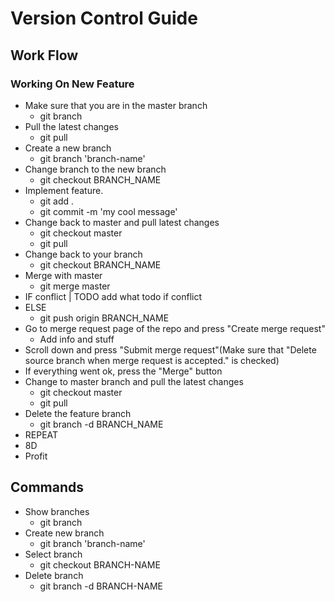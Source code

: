# Version Control Guide

## Work Flow

### Working On New Feature

- Make sure that you are in the master branch
  - git branch
- Pull the latest changes
  - git pull
- Create a new branch
  - git branch 'branch-name'
- Change branch to the new branch
  - git checkout BRANCH_NAME
- Implement feature.
  - git add .
  - git commit -m 'my cool message'
- Change back to master and pull latest changes
  - git checkout master
  - git pull
- Change back to your branch
  - git checkout BRANCH_NAME
- Merge with master
  - git merge master
- IF conflict | TODO add what todo if conflict
- ELSE
  - git push origin BRANCH_NAME
- Go to merge request page of the repo and press "Create merge request"
  - Add info and stuff
- Scroll down and press "Submit merge request"(Make sure that "Delete source branch when merge request is accepted." is checked)
- If everything went ok, press the "Merge" button
- Change to master branch and pull the latest changes
  - git checkout master
  - git pull
- Delete the feature branch
  - git branch -d BRANCH_NAME
- REPEAT
- 8D
- Profit

## Commands

- Show branches
  - git branch
- Create new branch
  - git branch 'branch-name'
- Select branch
  - git checkout BRANCH-NAME
- Delete branch
  - git branch -d BRANCH-NAME
